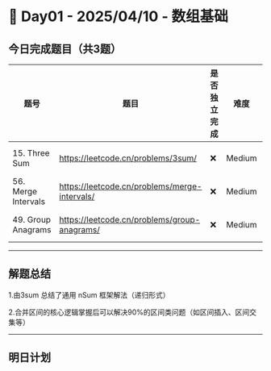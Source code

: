 
# 📅 Day01 - 2025/04/10 - 数组基础

## 今日完成题目（共3题）

| 题号 | 题目 | 是否独立完成 | 难度 | 标签 |
|------|------|----------------|------|------|
|15. Three Sum | https://leetcode.cn/problems/3sum/ | ❌ | Medium | Array, Two Pointers|
|56. Merge Intervals | https://leetcode.cn/problems/merge-intervals/| ❌ | Medium | Array, sorting|
|49. Group Anagrams | https://leetcode.cn/problems/group-anagrams/| ❌ | Medium| Array, Two Pointers |

---

## 解题总结
1.由3sum 总结了通用 nSum 框架解法（递归形式）

2.合并区间的核心逻辑掌握后可以解决90%的区间类问题（如区间插入、区间交集等）

---

## 明日计划


